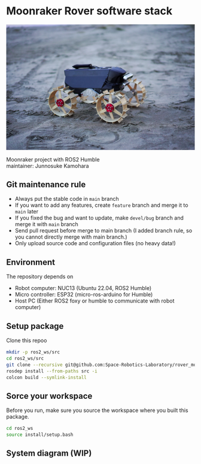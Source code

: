 # Moonraker Rover software stack

<img src="media/moonraker.jpg"></img>

Moonraker project with ROS2 Humble \
maintainer: Junnosuke Kamohara

## Git maintenance rule
- Always put the stable code in `main` branch
- If you want to add any features, create `feature` branch and merge it to `main` later
- If you fixed the bug and want to update, make `devel/bug` branch and merge it with `main` branch
- Send pull request before merge to main branch (I added branch rule, so you cannot directly merge with main branch.)
- Only upload source code and configuration files (no heavy data!)

## Environment
The repository depends on
- Robot computer: NUC13 (Ubuntu 22.04, ROS2 Humble)
- Micro controller: ESP32 (micro-ros-arduino for Humble)
- Host PC (Either ROS2 foxy or humble to communicate with robot computer)

## Setup package
Clone this repoo
```bash
mkdir -p ros2_ws/src
cd ros2_ws/src
git clone --recursive git@github.com:Space-Robotics-Laboratory/rover_moonraker.git
rosdep install --from-paths src -i
colcon build --symlink-install
```

## Sorce your workspace
Before you run, make sure you source the workspace where you built this package.
```bash
cd ros2_ws
source install/setup.bash
```

## System diagram (WIP)